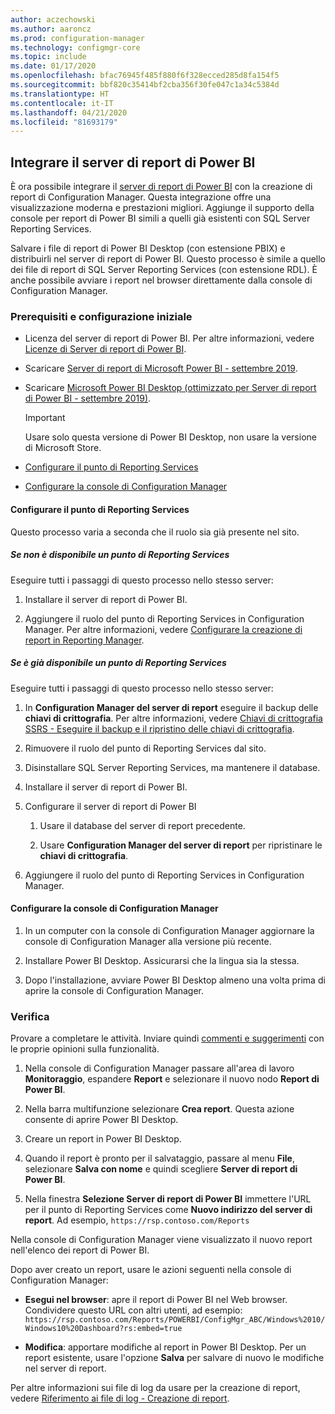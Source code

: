 ```yaml
---
author: aczechowski
ms.author: aaroncz
ms.prod: configuration-manager
ms.technology: configmgr-core
ms.topic: include
ms.date: 01/17/2020
ms.openlocfilehash: bfac76945f485f880f6f328ecced285d8fa154f5
ms.sourcegitcommit: bbf820c35414bf2cba356f30fe047c1a34c5384d
ms.translationtype: HT
ms.contentlocale: it-IT
ms.lasthandoff: 04/21/2020
ms.locfileid: "81693179"
---
```

## <a name="integrate-with-power-bi-report-server"></a><a name="bkmk_powerbi"></a> Integrare il server di report di Power BI

<!--3721603-->

È ora possibile integrare il [server di report di Power BI](https://docs.microsoft.com/power-bi/report-server/get-started) con la creazione di report di Configuration Manager. Questa integrazione offre una visualizzazione moderna e prestazioni migliori. Aggiunge il supporto della console per report di Power BI simili a quelli già esistenti con SQL Server Reporting Services.

Salvare i file di report di Power BI Desktop (con estensione PBIX) e distribuirli nel server di report di Power BI. Questo processo è simile a quello dei file di report di SQL Server Reporting Services (con estensione RDL). È anche possibile avviare i report nel browser direttamente dalla console di Configuration Manager.

### <a name="prerequisites-and-initial-setup"></a>Prerequisiti e configurazione iniziale

- Licenza del server di report di Power BI. Per altre informazioni, vedere [Licenze di Server di report di Power BI](https://docs.microsoft.com/power-bi/report-server/get-started#licensing-power-bi-report-server).

- Scaricare [Server di report di Microsoft Power BI - settembre 2019](https://www.microsoft.com/download/details.aspx?id=57270).

- Scaricare [Microsoft Power BI Desktop (ottimizzato per Server di report di Power BI - settembre 2019)](https://www.microsoft.com/download/details.aspx?id=57271).

    > [!IMPORTANT]
    > Usare solo questa versione di Power BI Desktop, non usare la versione di Microsoft Store.

- [Configurare il punto di Reporting Services](#bkmk_powerbi-rsp)

- [Configurare la console di Configuration Manager](#bkmk_powerbi-console)

#### <a name="configure-the-reporting-services-point"></a><a name="bkmk_powerbi-rsp"></a> Configurare il punto di Reporting Services

Questo processo varia a seconda che il ruolo sia già presente nel sito.

##### <a name="if-you-dont-have-a-reporting-services-point"></a>Se non è disponibile un punto di Reporting Services

Eseguire tutti i passaggi di questo processo nello stesso server:

1. Installare il server di report di Power BI.

2. Aggiungere il ruolo del punto di Reporting Services in Configuration Manager. Per altre informazioni, vedere [Configurare la creazione di report in Reporting Manager](../../../../servers/manage/configuring-reporting.md).

##### <a name="if-you-already-have-a-reporting-services-point"></a>Se è già disponibile un punto di Reporting Services

Eseguire tutti i passaggi di questo processo nello stesso server:

1. In **Configuration Manager del server di report** eseguire il backup delle **chiavi di crittografia**. Per altre informazioni, vedere [Chiavi di crittografia SSRS - Eseguire il backup e il ripristino delle chiavi di crittografia](https://docs.microsoft.com/sql/reporting-services/install-windows/ssrs-encryption-keys-back-up-and-restore-encryption-keys).

1. Rimuovere il ruolo del punto di Reporting Services dal sito.

1. Disinstallare SQL Server Reporting Services, ma mantenere il database.

1. Installare il server di report di Power BI.

1. Configurare il server di report di Power BI

    1. Usare il database del server di report precedente.

    1. Usare **Configuration Manager del server di report** per ripristinare le **chiavi di crittografia**.

1. Aggiungere il ruolo del punto di Reporting Services in Configuration Manager.

#### <a name="configure-the-configuration-manager-console"></a><a name="bkmk_powerbi-console"></a> Configurare la console di Configuration Manager

1. In un computer con la console di Configuration Manager aggiornare la console di Configuration Manager alla versione più recente.

1. Installare Power BI Desktop. Assicurarsi che la lingua sia la stessa.

1. Dopo l'installazione, avviare Power BI Desktop almeno una volta prima di aprire la console di Configuration Manager.

### <a name="try-it-out"></a>Verifica

Provare a completare le attività. Inviare quindi [commenti e suggerimenti](../../../../understand/find-help.md#product-feedback) con le proprie opinioni sulla funzionalità.

1. Nella console di Configuration Manager passare all'area di lavoro **Monitoraggio**, espandere **Report** e selezionare il nuovo nodo **Report di Power BI**.

1. Nella barra multifunzione selezionare **Crea report**. Questa azione consente di aprire Power BI Desktop.

1. Creare un report in Power BI Desktop.

1. Quando il report è pronto per il salvataggio, passare al menu **File**, selezionare **Salva con nome** e quindi scegliere **Server di report di Power BI**.

1. Nella finestra **Selezione Server di report di Power BI** immettere l'URL per il punto di Reporting Services come **Nuovo indirizzo del server di report**. Ad esempio, `https://rsp.contoso.com/Reports`

Nella console di Configuration Manager viene visualizzato il nuovo report nell'elenco dei report di Power BI.

Dopo aver creato un report, usare le azioni seguenti nella console di Configuration Manager:

- **Esegui nel browser**: apre il report di Power BI nel Web browser. Condividere questo URL con altri utenti, ad esempio: `https://rsp.contoso.com/Reports/POWERBI/ConfigMgr_ABC/Windows%2010/Windows10%20Dashboard?rs:embed=true`

- **Modifica**: apportare modifiche al report in Power BI Desktop. Per un report esistente, usare l'opzione **Salva** per salvare di nuovo le modifiche nel server di report.

Per altre informazioni sui file di log da usare per la creazione di report, vedere [Riferimento ai file di log - Creazione di report](../../../../plan-design/hierarchy/log-files.md#BKMK_ReportLog).
